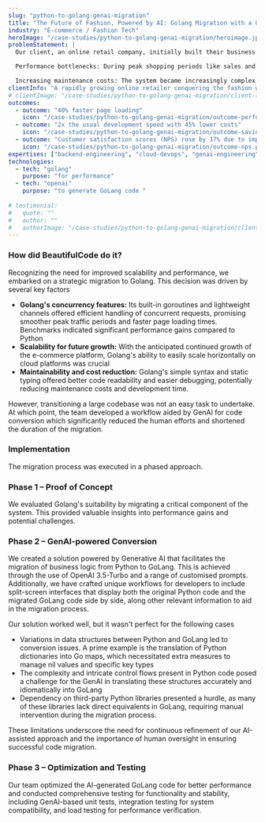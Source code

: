 ```yaml
---
slug: "python-to-golang-genai-migration"
title: "The Future of Fashion, Powered by AI: Golang Migration with a GenAI Stitch"
industry: "E-commerce / Fashion Tech"
heroImage: "/case-studies/python-to-golang-genai-migration/heroimage.jpg"
problemStatement: |
  Our client, an online retail company, initially built their business on a Python-based codebase. As the company grew, this system faced two major challenges.

  Performance bottlenecks: During peak shopping periods like sales and flash deals, the system experienced traffic far beyond its original capacity, leading to performance bottlenecks. This resulted in slow page loading, order processing delays, and system crashes.

  Increasing maintenance costs: The system became increasingly complex and difficult to maintain, especially as new features and products were added. This escalated the development and maintenance costs, posing significant challenges for the rapidly expanding company.
clientInfo: "A rapidly growing online retailer conquering the fashion world since 2015"
# clientImage: "/case-studies/python-to-golang-genai-migration/client-logo.png"
outcomes:
  - outcome: "40% faster page loading"
    icon: "/case-studies/python-to-golang-genai-migration/outcome-performance.png"
  - outcome: "2x the usual development speed with 45% lower costs"
    icon: "/case-studies/python-to-golang-genai-migration/outcome-savings.png"
  - outcome: "Customer satisfaction scores (NPS) rose by 17% due to improved performance."
    icon: "/case-studies/python-to-golang-genai-migration/outcome-nps.png"
expertises: ["backend-engineering", "cloud-devops", "genai-engineering"]
technologies:
  - tech: "golang"
    purpose: "for performance"
  - tech: "openai"
    purpose: "to generate GoLang code "
  
# testimonial:
#   quote: ""
#   author: ""
#   authorImage: "/case-studies/python-to-golang-genai-migration/client-author.jpg"
---
```




### How did BeautifulCode do it?

Recognizing the need for improved scalability and performance, we embarked on a strategic migration to Golang. This decision was driven by several key factors

- **Golang's concurrency features:** Its built-in goroutines and lightweight channels offered efficient handling of concurrent requests, promising smoother peak traffic periods and faster page loading times. Benchmarks indicated significant performance gains compared to Python  
- **Scalability for future growth:** With the anticipated continued growth of the e-commerce platform, Golang's ability to easily scale horizontally on cloud platforms was crucial  
- **Maintainability and cost reduction:** Golang's simple syntax and static typing offered better code readability and easier debugging, potentially reducing maintenance costs and development time.

However, transitioning a large codebase was not an easy task to undertake. At which point, the team developed a workflow aided by GenAI for code conversion which significantly reduced the human efforts and shortened the duration of the migration.

### Implementation

The migration process was executed in a phased approach.


### Phase 1 – Proof of Concept

We evaluated Golang's suitability by migrating a critical component of the system. This provided valuable insights into performance gains and potential challenges.

### Phase 2 – GenAI-powered Conversion

We created a solution powered by Generative AI that facilitates the migration of business logic from Python to GoLang. This is achieved through the use of OpenAI 3.5-Turbo and a range of customised prompts. Additionally, we have crafted unique workflows for developers to include split-screen interfaces that display both the original Python code and the migrated GoLang code side by side, along other relevant information to aid in the migration process.


Our solution worked well, but it wasn't perfect for the following cases

- Variations in data structures between Python and GoLang led to conversion issues. A prime example is the translation of Python dictionaries into Go maps, which necessitated extra measures to manage nil values and specific key types  
- The complexity and intricate control flows present in Python code posed a challenge for the GenAI in translating these structures accurately and idiomatically into GoLang  
- Dependency on third-party Python libraries presented a hurdle, as many of these libraries lack direct equivalents in GoLang, requiring manual intervention during the migration process.

These limitations underscore the need for continuous refinement of our AI-assisted approach and the importance of human oversight in ensuring successful code migration.

### Phase 3 – Optimization and Testing

Our team optimized the AI-generated GoLang code for better performance and conducted comprehensive testing for functionality and stability, including GenAI-based unit tests, integration testing for system compatibility, and load testing for performance verification.




